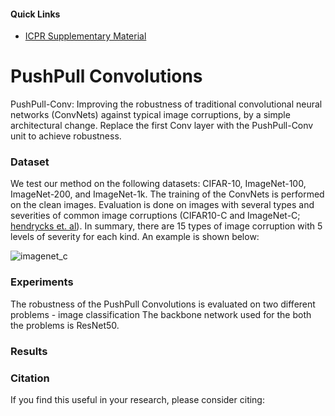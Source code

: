 #### Quick Links
- [ICPR Supplementary Material](https://github.com/bgswaroop/pushpull-conv/blob/main/resources/ICPR_Supplementary_Material.pdf)

# PushPull Convolutions
PushPull-Conv: Improving the robustness of traditional convolutional neural networks (ConvNets) against typical image corruptions, by a simple architectural change. Replace the first Conv layer with the PushPull-Conv unit to achieve robustness.  

### Dataset 
We test our method on the following datasets: CIFAR-10, ImageNet-100, ImageNet-200, and ImageNet-1k. 
The training of the ConvNets is performed on the clean images. 
Evaluation is done on images with several types and severities of common image corruptions (CIFAR10-C and ImageNet-C; [hendrycks et. al](https://github.com/hendrycks/robustness)). In summary, there are 15 types of image corruption with 5 levels of severity for each kind. An example is shown below:

![imagenet_c](resources/figure_imagenet_c.png)

### Experiments
The robustness of the PushPull Convolutions is evaluated on two different problems - image classification
The backbone network used for the both the problems is ResNet50.

### Results


### Citation
If you find this useful in your research, please consider citing:
